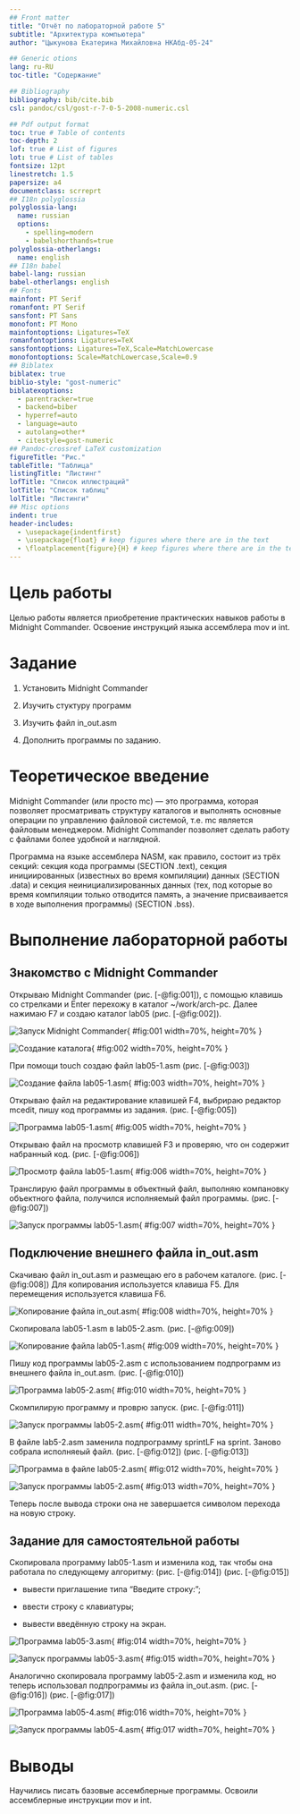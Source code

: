 ```yaml
---
## Front matter
title: "Отчёт по лабораторной работе 5"
subtitle: "Архитектура компьютера"
author: "Цыкунова Екатерина Михайловна НКАбд-05-24"

## Generic otions
lang: ru-RU
toc-title: "Содержание"

## Bibliography
bibliography: bib/cite.bib
csl: pandoc/csl/gost-r-7-0-5-2008-numeric.csl

## Pdf output format
toc: true # Table of contents
toc-depth: 2
lof: true # List of figures
lot: true # List of tables
fontsize: 12pt
linestretch: 1.5
papersize: a4
documentclass: scrreprt
## I18n polyglossia
polyglossia-lang:
  name: russian
  options:
	- spelling=modern
	- babelshorthands=true
polyglossia-otherlangs:
  name: english
## I18n babel
babel-lang: russian
babel-otherlangs: english
## Fonts
mainfont: PT Serif
romanfont: PT Serif
sansfont: PT Sans
monofont: PT Mono
mainfontoptions: Ligatures=TeX
romanfontoptions: Ligatures=TeX
sansfontoptions: Ligatures=TeX,Scale=MatchLowercase
monofontoptions: Scale=MatchLowercase,Scale=0.9
## Biblatex
biblatex: true
biblio-style: "gost-numeric"
biblatexoptions:
  - parentracker=true
  - backend=biber
  - hyperref=auto
  - language=auto
  - autolang=other*
  - citestyle=gost-numeric
## Pandoc-crossref LaTeX customization
figureTitle: "Рис."
tableTitle: "Таблица"
listingTitle: "Листинг"
lofTitle: "Список иллюстраций"
lotTitle: "Список таблиц"
lolTitle: "Листинги"
## Misc options
indent: true
header-includes:
  - \usepackage{indentfirst}
  - \usepackage{float} # keep figures where there are in the text
  - \floatplacement{figure}{H} # keep figures where there are in the text
---
```


# Цель работы

Целью работы является приобретение практических навыков работы в Midnight Commander. 
Освоение инструкций языка ассемблера mov и int.

# Задание

1. Установить Midnight Commander

2. Изучить стуктуру программ

3. Изучить файл in_out.asm

4. Дополнить программы по заданию.

# Теоретическое введение

Midnight Commander (или просто mc) — это программа, которая позволяет просматривать
структуру каталогов и выполнять основные операции по управлению файловой системой,
т.е. mc является файловым менеджером. Midnight Commander позволяет сделать работу с
файлами более удобной и наглядной.

Программа на языке ассемблера NASM, как правило, состоит из трёх секций: секция кода
программы (SECTION .text), секция инициированных (известных во время компиляции)
данных (SECTION .data) и секция неинициализированных данных (тех, под которые во
время компиляции только отводится память, а значение присваивается в ходе выполнения
программы) (SECTION .bss).

# Выполнение лабораторной работы

## Знакомство с Midnight Commander

Открываю Midnight Commander (рис. [-@fig:001]), с помощью клавишь со стрелками и Enter перехожу в каталог ~/work/arch-pc.
Далее нажимаю F7 и создаю каталог lab05 (рис. [-@fig:002]).

![Запуск Midnight Commander](image/01.png){ #fig:001 width=70%, height=70% }

![Создание каталога](image/02.png){ #fig:002 width=70%, height=70% }

При помощи touch создаю файл lab05-1.asm (рис. [-@fig:003])

![Создание файла lab05-1.asm](image/03.png){ #fig:003 width=70%, height=70% }

Открываю файл на редактирование клавишей F4, выбрираю редактор mcedit, пишу код программы из задания. (рис. [-@fig:005])

![Программа lab05-1.asm](image/05.png){ #fig:005 width=70%, height=70% }

Открываю файл на просмотр клавишей F3 и проверяю, что он содержит набранный код. (рис. [-@fig:006])

![Просмотр файла lab05-1.asm](image/06.png){ #fig:006 width=70%, height=70% }

Транслирую файл программы в объектный файл, выполняю компановку объектного файла, получился исполняемый файл программы. (рис. [-@fig:007])

![Запуск программы lab05-1.asm](image/07.png){ #fig:007 width=70%, height=70% }

## Подключение внешнего файла in_out.asm

Скачиваю файл in_out.asm и размещаю его в рабочем каталоге. (рис. [-@fig:008])
Для копирования используется клавиша F5.
Для перемещения используется клавиша F6.

![Копирование файла in_out.asm](image/08.png){ #fig:008 width=70%, height=70% }

Скопировала lab05-1.asm в lab05-2.asm. (рис. [-@fig:009])

![Копирование файла lab05-1.asm](image/09.png){ #fig:009 width=70%, height=70% }

Пишу код программы lab05-2.asm с использованием подпрограмм из
внешнего файла in_out.asm. (рис. [-@fig:010])

![Программа lab05-2.asm](image/10.png){ #fig:010 width=70%, height=70% }

Скомпилирую программу и проврю запуск. (рис. [-@fig:011])

![Запуск программы lab05-2.asm](image/11.png){ #fig:011 width=70%, height=70% }

В файле lab5-2.asm заменила подпрограмму sprintLF на sprint. 
Заново собрала исполняеый файл. (рис. [-@fig:012]) (рис. [-@fig:013])

![Программа в файле lab05-2.asm](image/12.png){ #fig:012 width=70%, height=70% }

![Запуск программы lab05-2.asm](image/13.png){ #fig:013 width=70%, height=70% }

Теперь после вывода строки она не завершается символом перехода на новую строку.

##  Задание для самостоятельной работы

Скопировала программу lab05-1.asm и изменила код, так чтобы она работала по следующему алгоритму:
(рис. [-@fig:014]) (рис. [-@fig:015])

* вывести приглашение типа “Введите строку:”;

* ввести строку с клавиатуры;

* вывести введённую строку на экран.

![Программа lab05-3.asm](image/14.png){ #fig:014 width=70%, height=70% }

![Запуск программы lab05-3.asm](image/15.png){ #fig:015 width=70%, height=70% }

Аналогично скопировала программу lab05-2.asm и изменила код, но теперь использовал подпрограммы из файла in_out.asm.
(рис. [-@fig:016]) (рис. [-@fig:017])

![Программа lab05-4.asm](image/16.png){ #fig:016 width=70%, height=70% }

![Запуск программы lab05-4.asm](image/17.png){ #fig:017 width=70%, height=70% }

# Выводы

Научились писать базовые ассемблерные программы. Освоили ассемблерные инструкции mov и int.